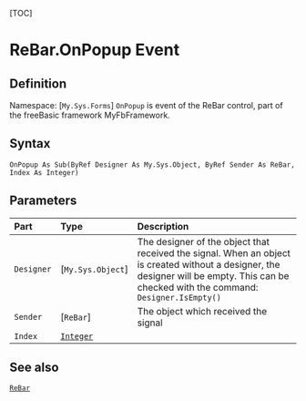 [TOC]
# ReBar.OnPopup Event

## Definition
Namespace: [`My.Sys.Forms`]
`OnPopup` is event of the ReBar control, part of the freeBasic framework MyFbFramework.
## Syntax
```freeBasic
OnPopup As Sub(ByRef Designer As My.Sys.Object, ByRef Sender As ReBar, Index As Integer)
```

## Parameters

|Part|Type|Description|
| :------------ | :------------ | :------------ |
|`Designer`|[`My.Sys.Object`]|The designer of the object that received the signal. When an object is created without a designer, the designer will be empty. This can be checked with the command: `Designer.IsEmpty()`|
|`Sender`|[`ReBar`]|The object which received the signal|
|`Index`|[`Integer`]("https://www.freebasic.net/wiki/KeyPgInteger")||

## See also
[`ReBar`](ReBar.md)

